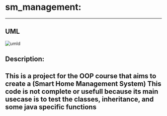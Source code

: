 # sm_management:
--- 
## UML
![umld](https://github.com/user-attachments/assets/cdcc245f-ea26-4099-bcde-31c5d75cc2d3)

## Description:
This is a project for the OOP course that aims to create a (Smart Home Management System)
This code is not complete or usefull because its main usecase is to test the classes, inheritance, and some java specific functions
---
